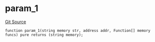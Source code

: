 # param_1
[Git Source](https://github.com/metacontract/mc/blob/c3fc2b414d37afc92bb1cf2e606b4b2bede47403/resources/devkit/api-reference/Flattened.sol)


```solidity
function param_1(string memory str, address addr, Function[] memory funcs) pure returns (string memory);
```

